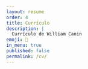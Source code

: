 ```yaml
---
layout: resume
order: 4
title: Currículo
description: |
  Currículo de William Canin
emoji: 📜
in_menu: true
published: false
permalink: /cv/
---
```


<!-- There is no need to put anything here -->
